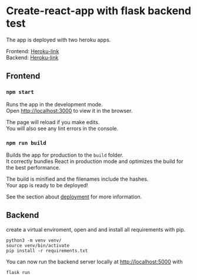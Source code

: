 # Create-react-app with flask backend test
The app is deployed with two heroku apps.

Frontend: [Heroku-link](https://heroku-cra-test.herokuapp.com/)  
Backend: [Heroku-link](https://heroku-cra-test-backend.herokuapp.com/time)  

## Frontend
### `npm start`

Runs the app in the development mode.\
Open [http://localhost:3000](http://localhost:3000) to view it in the browser.

The page will reload if you make edits.\
You will also see any lint errors in the console.

### `npm run build`

Builds the app for production to the `build` folder.\
It correctly bundles React in production mode and optimizes the build for the best performance.

The build is minified and the filenames include the hashes.\
Your app is ready to be deployed!

See the section about [deployment](https://facebook.github.io/create-react-app/docs/deployment) for more information.

## Backend
create a virtual enviroment, open and and install all requirements with pip.

```
python3 -m venv venv/
source venv/bin/activate
pip install -r requirements.txt
```

You can now run the backend server locally at [http://localhost:5000](http://localhost:5000) with
```
flask run
```